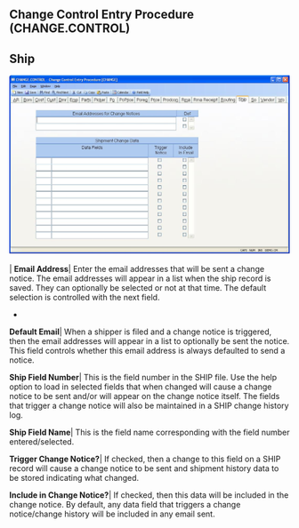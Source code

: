 ## Change Control Entry Procedure (CHANGE.CONTROL)
<PageHeader />

## Ship

![](./CHANGE-CONTROL-17.jpg)

| **Email Address**|  Enter the email addresses that will be sent a change
notice. The email addresses will appear in a list when the ship record is
saved. They can optionally be selected or not at that time. The default
selection is controlled with the next field.

-  
**Default Email**|  When a shipper is filed and a change notice is triggered,
then the email addresses will appear in a list to optionally be sent the
notice. This field controls whether this email address is always defaulted to
send a notice.

**Ship Field Number**|  This is the field number in the SHIP file. Use the
help option to load in selected fields that when changed will cause a change
notice to be sent and/or will appear on the change notice itself. The fields
that trigger a change notice will also be maintained in a SHIP change history
log.

**Ship Field Name**|  This is the field name corresponding with the field
number entered/selected.

**Trigger Change Notice?**|  If checked, then a change to this field on a SHIP
record will cause a change notice to be sent and shipment history data to be
stored indicating what changed.

**Include in Change Notice?**|  If checked, then this data will be included in
the change notice. By default, any data field that triggers a change
notice/change history will be included in any email sent.


<badge text= "Version 8.10.57 " vertical="middle" />

<PageFooter />

